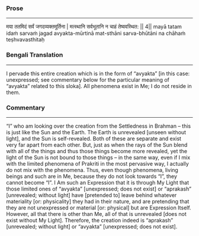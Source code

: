 ### Prose 
 --- 
मया ततमिदं सर्वं जगदव्यक्तमूर्तिना |
मत्स्थानि सर्वभूतानि न चाहं तेष्ववस्थित: || 4||
mayā tatam idaṁ sarvaṁ jagad avyakta-mūrtinā
mat-sthāni sarva-bhūtāni na chāhaṁ teṣhvavasthitaḥ

### Bengali Translation 
 --- 
I pervade this entire creation which is in the form of “avyakta” [in this case: unexpressed; see commentary below for the particular meaning of “avyakta” related to this sloka]. All phenomena exist in Me; I do not reside in them.

### Commentary 
 --- 
“I” who am looking over the creation from the Settledness in Brahman – this is just like the Sun and the Earth. The Earth is unrevealed [unseen without light], and the Sun is self-revealed. Both of these are separate and exist very far apart from each other. But, just as when the rays of the Sun blend with all of the things and thus those things become more revealed, yet the light of the Sun is not bound to those things – in the same way, even if I mix with the limited phenomena of Prakriti in the most pervasive way, I actually do not mix with the phenomena. Thus, even though phenomena, living beings and such are in Me, because they do not look towards “I”, they cannot become “I”. I Am such an Expression that it is through My Light that those limited ones of “avyakta” [unexpressed; does not exist] or “aprakash” [unrevealed; without light] have [pretended to] leave behind whatever materiality [or: physicality] they had in their nature, and are pretending that they are not unexpressed or material [or: physical] but are Expression Itself. However, all that there is other than Me, all of that is unrevealed [does not exist without My Light]. Therefore, the creation indeed is “aprakash” [unrevealed; without light] or “avyakta” [unexpressed; does not exist].